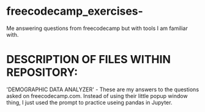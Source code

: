 # freecodecamp_exercises-
Me answering questions from freecodecamp but with tools I am familiar with.


# DESCRIPTION OF FILES WITHIN REPOSITORY:

'DEMOGRAPHIC DATA ANALYZER' - These are my answers to the questions asked on freecodecamp.com. Instead of using their little popup window thing, I just used the prompt to practice useing pandas in Jupyter. 
